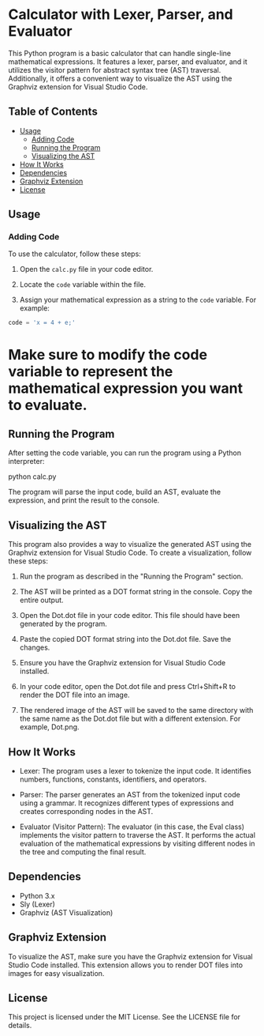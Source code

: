 # Calculator with Lexer, Parser, and Evaluator

This Python program is a basic calculator that can handle single-line mathematical expressions. It features a lexer, parser, and evaluator, and it utilizes the visitor pattern for abstract syntax tree (AST) traversal. Additionally, it offers a convenient way to visualize the AST using the Graphviz extension for Visual Studio Code.

## Table of Contents

- [Usage](#usage)
  - [Adding Code](#adding-code)
  - [Running the Program](#running-the-program)
  - [Visualizing the AST](#visualizing-the-ast)
- [How It Works](#how-it-works)
- [Dependencies](#dependencies)
- [Graphviz Extension](#graphviz-extension)
- [License](#license)

## Usage

### Adding Code

To use the calculator, follow these steps:

1. Open the `calc.py` file in your code editor.

2. Locate the `code` variable within the file.

3. Assign your mathematical expression as a string to the `code` variable. For example:

```python
code = 'x = 4 + e;'
```


# Make sure to modify the code variable to represent the mathematical expression you want to evaluate.

## Running the Program

After setting the code variable, you can run the program using a Python interpreter:


python calc.py

The program will parse the input code, build an AST, evaluate the expression, and print the result to the console.

## Visualizing the AST

This program also provides a way to visualize the generated AST using the Graphviz extension for Visual Studio Code. To create a visualization, follow these steps:

1. Run the program as described in the "Running the Program" section.

2. The AST will be printed as a DOT format string in the console. Copy the entire output.

3. Open the Dot.dot file in your code editor. This file should have been generated by the program.

4. Paste the copied DOT format string into the Dot.dot file. Save the changes.

5. Ensure you have the Graphviz extension for Visual Studio Code installed.

6. In your code editor, open the Dot.dot file and press Ctrl+Shift+R to render the DOT file into an image.

7. The rendered image of the AST will be saved to the same directory with the same name as the Dot.dot file but with a different extension. For example, Dot.png.

## How It Works

- Lexer: The program uses a lexer to tokenize the input code. It identifies numbers, functions, constants, identifiers, and operators.

- Parser: The parser generates an AST from the tokenized input code using a grammar. It recognizes different types of expressions and creates corresponding nodes in the AST.

- Evaluator (Visitor Pattern): The evaluator (in this case, the Eval class) implements the visitor pattern to traverse the AST. It performs the actual evaluation of the mathematical expressions by visiting different nodes in the tree and computing the final result.

## Dependencies

- Python 3.x
- Sly (Lexer)
- Graphviz (AST Visualization)

## Graphviz Extension

To visualize the AST, make sure you have the Graphviz extension for Visual Studio Code installed. This extension allows you to render DOT files into images for easy visualization.

## License

This project is licensed under the MIT License. See the LICENSE file for details.
